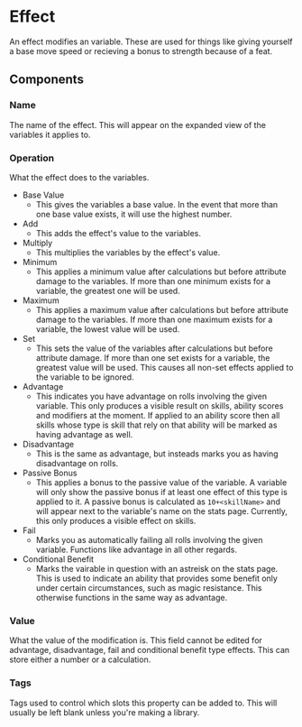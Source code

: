 # Effect
An effect modifies an variable. These are used for things like giving yourself a base move speed or recieving a bonus to strength because of a feat.
## Components
### Name
The name of the effect. This will appear on the expanded view of the variables it applies to.
### Operation
What the effect does to the variables.
- Base Value
  - This gives the variables a base value. In the event that more than one base value exists, it will use the highest number.
- Add
  - This adds the effect's value to the variables.
- Multiply
  - This multiplies the variables by the effect's value.
- Minimum
  - This applies a minimum value after calculations but before attribute damage to the variables. If more than one minimum exists for a variable, the greatest one will be used.
- Maximum
  - This applies a maximum value after calculations but before attribute damage to the variables. If more than one maximum exists for a variable, the lowest value will be used.
- Set
  - This sets the value of the variables after calculations but before attribute damage. If more than one set exists for a variable, the greatest value will be used. This causes all non-set effects applied to the variable to be ignored.
- Advantage
  - This indicates you have advantage on rolls involving the given variable. This only produces a visible result on skills, ability scores and modifiers at the moment. If applied to an ability score then all skills whose type is skill that rely on that ability will be marked as having advantage as well.
- Disadvantage
  - This is the same as advantage, but insteads marks you as having disadvantage on rolls.
- Passive Bonus
  - This applies a bonus to the passive value of the variable. A variable will only show the passive bonus if at least one effect of this type is applied to it. A passive bonus is calculated as ``10+<skillName>`` and will appear next to the variable's name on the stats page. Currently, this only produces a visible effect on skills.
- Fail
  - Marks you as automatically failing all rolls involving the given variable. Functions like advantage in all other regards.
- Conditional Benefit
  - Marks the vairable in question with an astreisk on the stats page. This is used to indicate an ability that provides some benefit only under certain circumstances, such as magic resistance. This otherwise functions in the same way as advantage.
### Value
What the value of the modification is. This field cannot be edited for advantage, disadvantage, fail and conditional benefit type effects. This can store either a number or a calculation.
### Tags
Tags used to control which slots this property can be added to. This will usually be left blank unless you're making a library.
